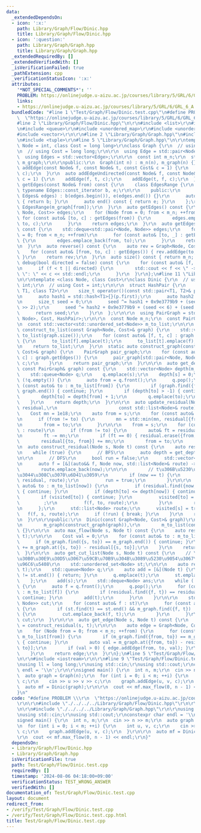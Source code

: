 ```yaml
---
data:
  _extendedDependsOn:
  - icon: ':x:'
    path: Library/Graph/Flow/Dinic.hpp
    title: Library/Graph/Flow/Dinic.hpp
  - icon: ':question:'
    path: Library/Graph/Graph.hpp
    title: Library/Graph/Graph.hpp
  _extendedRequiredBy: []
  _extendedVerifiedWith: []
  _isVerificationFailed: true
  _pathExtension: cpp
  _verificationStatusIcon: ':x:'
  attributes:
    '*NOT_SPECIAL_COMMENTS*': ''
    PROBLEM: https://onlinejudge.u-aizu.ac.jp/courses/library/5/GRL/6/GRL_6_A
    links:
    - https://onlinejudge.u-aizu.ac.jp/courses/library/5/GRL/6/GRL_6_A
  bundledCode: "#line 1 \"Test/Graph/Flow/Dinic.test.cpp\"\n#define PROBLEM \\\r\n\
    \  \"https://onlinejudge.u-aizu.ac.jp/courses/library/5/GRL/6/GRL_6_A\"\r\n\r\n\
    #line 2 \"Library/Graph/Flow/Dinic.hpp\"\n\r\n#include <list>\r\n#include <map>\r\
    \n#include <queue>\r\n#include <unordered_map>\r\n#include <unordered_set>\r\n\
    #include <vector>\r\n\r\n#line 2 \"Library/Graph/Graph.hpp\"\n#include <deque>\r\
    \n#include <tuple>\r\n#line 5 \"Library/Graph/Graph.hpp\"\n\r\ntemplate <class\
    \ Node = int, class Cost = long long>\r\nclass Graph {\r\n  // using Node = int;\r\
    \n  // using Cost = long long;\r\n\r\n  using Edge = std::pair<Node, Cost>;\r\n\
    \  using Edges = std::vector<Edge>;\r\n\r\n  const int m_n;\r\n  std::vector<Edges>\
    \ m_graph;\r\n\r\npublic:\r\n  Graph(int n) : m_n(n), m_graph(n) {}\r\n\r\n  auto\
    \ addEdge(const Node& f, const Node& t, const Cost& c = 1) {\r\n    m_graph[f].emplace_back(t,\
    \ c);\r\n  }\r\n  auto addEdgeUndirected(const Node& f, const Node& t, const Cost&\
    \ c = 1) {\r\n    addEdge(f, t, c);\r\n    addEdge(t, f, c);\r\n  }\r\n  auto\
    \ getEdges(const Node& from) const {\r\n    class EdgesRange {\r\n      const\
    \ typename Edges::const_iterator b, e;\r\n\r\n    public:\r\n      EdgesRange(const\
    \ Edges& edges) : b(edges.begin()), e(edges.end()) {}\r\n      auto begin() const\
    \ { return b; }\r\n      auto end() const { return e; }\r\n    };\r\n    return\
    \ EdgesRange(m_graph[from]);\r\n  }\r\n  auto getEdges() const {\r\n    std::deque<std::tuple<Node,\
    \ Node, Cost>> edges;\r\n    for (Node from = 0; from < m_n; ++from)\r\n     \
    \ for (const auto& [to, c] : getEdges(from)) {\r\n        edges.emplace_back(from,\
    \ to, c);\r\n      }\r\n    return edges;\r\n  }\r\n  auto getEdgesExcludeCost()\
    \ const {\r\n    std::deque<std::pair<Node, Node>> edges;\r\n    for (Node from\
    \ = 0; from < m_n; ++from)\r\n      for (const auto& [to, _] : getEdges(from))\
    \ {\r\n        edges.emplace_back(from, to);\r\n      }\r\n    return edges;\r\
    \n  }\r\n  auto reverse() const {\r\n    auto rev = Graph<Node, Cost>(m_n);\r\n\
    \    for (const auto& [from, to, c] : getEdges()) { rev.addEdge(to, from, c);\
    \ }\r\n    return rev;\r\n  }\r\n  auto size() const { return m_n; };\r\n  auto\
    \ debug(bool directed = false) const {\r\n    for (const auto& [f, t, c] : getEdges())\r\
    \n      if (f < t || directed) {\r\n        std::cout << f << \" -> \" << t <<\
    \ \": \" << c << std::endl;\r\n      }\r\n  }\r\n};\n#line 11 \"Library/Graph/Flow/Dinic.hpp\"\
    \n\r\ntemplate <class Node, class Cost>\r\nclass Dinic {\r\n  // using Node =\
    \ int;\r\n  // using Cost = int;\r\n\r\n  struct HashPair {\r\n    template <class\
    \ T1, class T2>\r\n    size_t operator()(const std::pair<T1, T2>& p) const {\r\
    \n      auto hash1 = std::hash<T1>{}(p.first);\r\n      auto hash2 = std::hash<T2>{}(p.second);\r\
    \n      size_t seed = 0;\r\n      seed ^= hash1 + 0x9e3779b9 + (seed << 6) + (seed\
    \ >> 2);\r\n      seed ^= hash2 + 0x9e3779b9 + (seed << 6) + (seed >> 2);\r\n\
    \      return seed;\r\n    }\r\n  };\r\n\r\n  using PairGraph = std::unordered_map<std::pair<Node,\
    \ Node>, Cost, HashPair>;\r\n\r\n  const Node m_n;\r\n  const PairGraph m_graph;\r\
    \n  const std::vector<std::unordered_set<Node>> m_to_list;\r\n\r\n  static auto\
    \ construct_to_list(const Graph<Node, Cost>& graph) {\r\n    std::vector<std::unordered_set<Node>>\
    \ to_list(graph.size());\r\n    for (const auto& [f, t, c] : graph.getEdges())\
    \ {\r\n      to_list[f].emplace(t);\r\n      to_list[t].emplace(f);\r\n    }\r\
    \n    return to_list;\r\n  }\r\n  static auto construct_graph(const Graph<Node,\
    \ Cost>& graph) {\r\n    PairGraph pair_graph;\r\n    for (const auto& [f, t,\
    \ c] : graph.getEdges()) {\r\n      pair_graph[std::pair<Node, Node>{f, t}] +=\
    \ c;\r\n    }\r\n    return pair_graph;\r\n  }\r\n\r\n  auto get_depth(Node s,\
    \ const PairGraph& graph) const {\r\n    std::vector<Node> depth(m_n, -1);\r\n\
    \    std::queue<Node> q;\r\n    q.emplace(s);\r\n    depth[s] = 0;\r\n    while\
    \ (!q.empty()) {\r\n      auto from = q.front();\r\n      q.pop();\r\n      for\
    \ (const auto& to : m_to_list[from]) {\r\n        if (graph.find({from, to}) ==\
    \ graph.end()) { continue; }\r\n        if (depth[to] > -1) { continue; }\r\n\
    \        depth[to] = depth[from] + 1;\r\n        q.emplace(to);\r\n      }\r\n\
    \    }\r\n    return depth;\r\n  }\r\n\r\n  auto update_residual(Node s, PairGraph&\
    \ residual,\r\n                       const std::list<Node>& route) const {\r\n\
    \    Cost mn = 1e18;\r\n    auto from = s;\r\n    for (const auto& to : route)\r\
    \n      if (from != to) {\r\n        mn = std::min(mn, residual[{from, to}]);\r\
    \n        from = to;\r\n      }\r\n\r\n    from = s;\r\n    for (const auto& to\
    \ : route)\r\n      if (from != to) {\r\n        auto& ft = residual[{from, to}];\r\
    \n        ft -= mn;\r\n        if (ft == 0) { residual.erase({from, to}); }\r\n\
    \        residual[{to, from}] += mn;\r\n        from = to;\r\n      }\r\n  }\r\
    \n  auto construct_residual(Node s, Node t) const {\r\n    auto residual = m_graph;\r\
    \n    while (true) {\r\n      // BFS\r\n      auto depth = get_depth(s, residual);\r\
    \n\r\n      // DFS\r\n      bool run = false;\r\n      std::vector<Node> visited(m_n);\r\
    \n      auto f = [&](auto&& f, Node now, std::list<Node>& route) -> void {\r\n\
    \        route.emplace_back(now);\r\n\r\n        // t\u306B\u5230\u9054\u3057\u3066\
    \u3044\u308C\u3070\u6D41\u3059\r\n        if (now == t) {\r\n          update_residual(s,\
    \ residual, route);\r\n          run = true;\r\n        }\r\n\r\n        for (const\
    \ auto& to : m_to_list[now]) {\r\n          if (residual.find({now, to}) == residual.end())\
    \ { continue; }\r\n          if (depth[to] <= depth[now]) { continue; }\r\n  \
    \        if (visited[to]) { continue; }\r\n          visited[to] = true;\r\n \
    \         ;\r\n          f(f, to, route);\r\n        }\r\n        route.pop_back();\r\
    \n      };\r\n      std::list<Node> route;\r\n      visited[s] = true;\r\n   \
    \   f(f, s, route);\r\n      if (!run) { break; }\r\n    }\r\n    return residual;\r\
    \n  }\r\n\r\npublic:\r\n  Dinic(const Graph<Node, Cost>& graph)\r\n      : m_n(graph.size()),\r\
    \n        m_graph(construct_graph(graph)),\r\n        m_to_list(construct_to_list(graph))\
    \ {}\r\n\r\n  auto max_flow(Node s, Node t) const {\r\n    auto residual = construct_residual(s,\
    \ t);\r\n\r\n    Cost val = 0;\r\n    for (const auto& to : m_to_list[s]) {\r\n\
    \      if (m_graph.find({s, to}) == m_graph.end()) { continue; }\r\n      val\
    \ += m_graph.at({s, to}) - residual[{s, to}];\r\n    }\r\n    return val;\r\n\
    \  }\r\n\r\n  auto get_cut_list(Node s, Node t) const {\r\n    // \u6B8B\u4F59\
    \u30B0\u30E9\u30D5\u3067\u59CB\u70B9\u304B\u3089\u5230\u9054\u3067\u304D\u308B\
    \u96C6\u5408\r\n    std::unordered_set<Node> st;\r\n\r\n    auto residual = construct_residual(s,\
    \ t);\r\n    std::queue<Node> q;\r\n    auto add = [&](Node t) {\r\n      if (st.find(t)\
    \ != st.end()) { return; }\r\n      q.emplace(t);\r\n      st.emplace(t);\r\n\
    \    };\r\n    add(s);\r\n    std::deque<Node> ans;\r\n    while (!q.empty())\
    \ {\r\n      auto f = q.front();\r\n      q.pop();\r\n      for (const auto& t\
    \ : m_to_list[f]) {\r\n        if (residual.find({f, t}) == residual.end()) {\
    \ continue; }\r\n        add(t);\r\n      }\r\n    }\r\n\r\n    std::deque<std::pair<Node,\
    \ Node>> cut;\r\n    for (const auto& f : st)\r\n      for (const auto& t : m_to_list[f])\
    \ {\r\n        if (st.find(t) == st.end() && m_graph.find({f, t}) != m_graph.end())\
    \ {\r\n          cut.emplace_back(f, t);\r\n        }\r\n      }\r\n\r\n    return\
    \ cut;\r\n  }\r\n\r\n  auto get_edge(Node s, Node t) const {\r\n    auto residual\
    \ = construct_residual(s, t);\r\n\r\n    auto edge = Graph<Node, Cost>(m_n);\r\
    \n    for (Node from = 0; from < m_n; ++from) {\r\n      for (const auto& to :\
    \ m_to_list[from]) {\r\n        if (m_graph.find({from, to}) == m_graph.end())\
    \ { continue; }\r\n        auto val = m_graph.at({from, to}) - residual[{from,\
    \ to}];\r\n        if (val > 0) { edge.addEdge(from, to, val); }\r\n      }\r\n\
    \    }\r\n    return edge;\r\n  }\r\n};\n#line 5 \"Test/Graph/Flow/Dinic.test.cpp\"\
    \n\r\n#include <iostream>\r\n\r\n#line 9 \"Test/Graph/Flow/Dinic.test.cpp\"\n\r\
    \nusing ll = long long;\r\nusing std::cin;\r\nusing std::cout;\r\nconstexpr char\
    \ endl = '\\n';\r\n\r\nsigned main() {\r\n  int n, m;\r\n  cin >> n >> m;\r\n\
    \  auto graph = Graph(n);\r\n  for (int i = 0; i < m; ++i) {\r\n    int u, v,\
    \ c;\r\n    cin >> u >> v >> c;\r\n    graph.addEdge(u, v, c);\r\n  }\r\n\r\n\
    \  auto mf = Dinic(graph);\r\n\r\n  cout << mf.max_flow(0, n - 1) << endl;\r\n\
    }\n"
  code: "#define PROBLEM \\\r\n  \"https://onlinejudge.u-aizu.ac.jp/courses/library/5/GRL/6/GRL_6_A\"\
    \r\n\r\n#include \"./../../../Library/Graph/Flow/Dinic.hpp\"\r\n\r\n#include <iostream>\r\
    \n\r\n#include \"./../../../Library/Graph/Graph.hpp\"\r\n\r\nusing ll = long long;\r\
    \nusing std::cin;\r\nusing std::cout;\r\nconstexpr char endl = '\\n';\r\n\r\n\
    signed main() {\r\n  int n, m;\r\n  cin >> n >> m;\r\n  auto graph = Graph(n);\r\
    \n  for (int i = 0; i < m; ++i) {\r\n    int u, v, c;\r\n    cin >> u >> v >>\
    \ c;\r\n    graph.addEdge(u, v, c);\r\n  }\r\n\r\n  auto mf = Dinic(graph);\r\n\
    \r\n  cout << mf.max_flow(0, n - 1) << endl;\r\n}"
  dependsOn:
  - Library/Graph/Flow/Dinic.hpp
  - Library/Graph/Graph.hpp
  isVerificationFile: true
  path: Test/Graph/Flow/Dinic.test.cpp
  requiredBy: []
  timestamp: '2024-08-06 04:18:00+09:00'
  verificationStatus: TEST_WRONG_ANSWER
  verifiedWith: []
documentation_of: Test/Graph/Flow/Dinic.test.cpp
layout: document
redirect_from:
- /verify/Test/Graph/Flow/Dinic.test.cpp
- /verify/Test/Graph/Flow/Dinic.test.cpp.html
title: Test/Graph/Flow/Dinic.test.cpp
---
```

